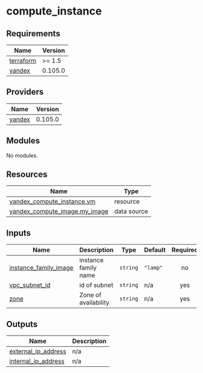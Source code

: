 # compute_instance

<!-- BEGINNING OF PRE-COMMIT-TERRAFORM DOCS HOOK -->
## Requirements

| Name | Version |
|------|---------|
| <a name="requirement_terraform"></a> [terraform](#requirement\_terraform) |  >= 1.5 |
| <a name="requirement_yandex"></a> [yandex](#requirement\_yandex) | 0.105.0 |

## Providers

| Name | Version |
|------|---------|
| <a name="provider_yandex"></a> [yandex](#provider\_yandex) | 0.105.0 |

## Modules

No modules.

## Resources

| Name | Type |
|------|------|
| [yandex_compute_instance.vm](https://registry.terraform.io/providers/yandex-cloud/yandex/0.105.0/docs/resources/compute_instance) | resource |
| [yandex_compute_image.my_image](https://registry.terraform.io/providers/yandex-cloud/yandex/0.105.0/docs/data-sources/compute_image) | data source |

## Inputs

| Name | Description | Type | Default | Required |
|------|-------------|------|---------|:--------:|
| <a name="input_instance_family_image"></a> [instance\_family\_image](#input\_instance\_family\_image) | instance family name | `string` | `"lamp"` | no |
| <a name="input_vpc_subnet_id"></a> [vpc\_subnet\_id](#input\_vpc\_subnet\_id) | id of subnet | `string` | n/a | yes |
| <a name="input_zone"></a> [zone](#input\_zone) | Zone of availability | `string` | n/a | yes |

## Outputs

| Name | Description |
|------|-------------|
| <a name="output_external_ip_address"></a> [external\_ip\_address](#output\_external\_ip\_address) | n/a |
| <a name="output_internal_ip_address"></a> [internal\_ip\_address](#output\_internal\_ip\_address) | n/a |
<!-- END OF PRE-COMMIT-TERRAFORM DOCS HOOK -->
